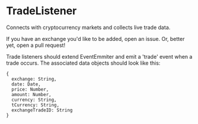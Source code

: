 TradeListener
=============

Connects with cryptocurrency markets and collects live trade data.

If you have an exchange you'd like to be added, open an issue. Or, better yet,
open a pull request!

Trade listeners should extend EventEmmiter and emit a 'trade' event when
a trade occurs. The associated data objects should look like this:

    {
      exchange: String,
      date: Date,
      price: Number,
      amount: Number,
      currency: String,
      tCurrency: String,
      exchangeTradeID: String
    }
